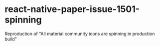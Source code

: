 # react-native-paper-issue-1501-spinning
Reproduction of "All material community icons are spinning in production build"

